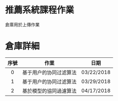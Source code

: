 # 推薦系統課程作業

倉庫用於上傳作業

# 倉庫詳細

| 序號 |          作業          |    日期    |
| :--: | :--------------------: | :--------: |
|  0   | 基于用户的协同过滤算法 | 03/22/2018 |
|  1   | 基于用户的协同过滤算法 | 03/29/2018 |
|  2   | 基於模型的協同過濾算法 | 04/17/2018 |
